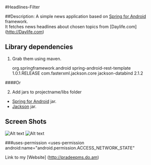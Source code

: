 #Headlines-Filter


##Description:
A simple news application based on [Spring for Android](http://www.springsource.org/spring-android) framework.</br>
It fetches news headlines about chosen topics from [Daylife.com] (http://Daylife.com)


## Library dependencies
1. Grab them using maven.
	
	<dependency>
	<groupId>org.springframework.android</groupId>
	<artifactId>spring-android-rest-template</artifactId>
	<version>1.0.1.RELEASE</version>
	</dependency>


	<dependency>
	<groupId>com.fasterxml.jackson.core</groupId>
	<artifactId>jackson-databind</artifactId>
	<version>2.1.2</version>
	</dependency>

####Or

2. Add jars to projectname/libs folder
* [Spring for Android](http://www.springsource.org/spring-community-download) jar.
* [Jackson](http://wiki.fasterxml.com/JacksonDownload) jar.


## Screen Shots
![Alt text](http://pradeepms.do.am/GitHub-Images/news1.png "Headlines UI")
![Alt text](http://pradeepms.do.am/GitHub-Images/news2.png "Webkit UI")


###uses-permission
	<uses-permission android:name="android.permission.INTERNET"/>
	<uses-permission android:name="android.permission.ACCESS_NETWORK_STATE"
      
Link to my [Website] (http://pradeepms.do.am)
